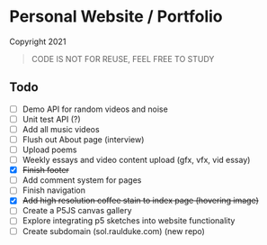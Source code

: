 # Personal Website / Portfolio

Copyright 2021

> CODE IS NOT FOR REUSE, FEEL FREE TO STUDY

## Todo

- [ ] Demo API for random videos and noise
- [ ] Unit test API (?)
- [ ] Add all music videos
- [ ] Flush out About page (interview)
- [ ] Upload poems
- [ ] Weekly essays and video content upload (gfx, vfx, vid essay)
- [X] ~~Finish footer~~
- [ ] Add comment system for pages
- [ ] Finish navigation
- [X] ~~Add high resolution coffee stain to index page (hovering image)~~
- [ ] Create a P5JS canvas gallery
- [ ] Explore integrating p5 sketches into website functionality
- [ ] Create subdomain (sol.raulduke.com) (new repo)
